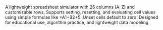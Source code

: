 A lightweight spreadsheet simulator with 26 columns (A–Z) and customizable rows. Supports setting, resetting, and evaluating cell values using simple formulas like =A1+B2+5. Unset cells default to zero. Designed for educational use, algorithm practice, and lightweight data modeling.